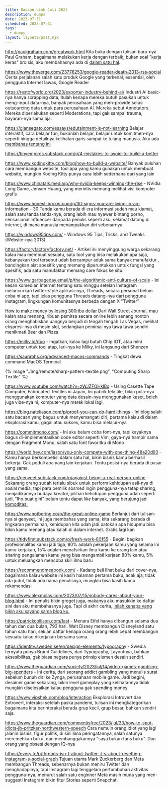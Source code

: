 ```yaml
---
title: Bacaan Link Juli 2023
description: dumps
date: 2023-07-31
scheduled: 2023-07-31
tags:
  - dumps
layout: layouts/post.njk
---
```


http://paulgraham.com/greatwork.html Kita buka dengan tulisan baru-nya Paul Graham, bagaimana melakukan kerja dengan terbaik, bukan soal "kerja keras" bro sis, aku membahasnya ada di [dalam satu hal](https://literasi.blog/posts/mading/pekerjaan-baik-ala-paul-graham/).

https://www.theverge.com/23778253/google-reader-death-2013-rss-social Cerita perjalanan salah satu produk Google yang terkenal, essential, oleh pengguna Internet lawas, Google Reader

https://restofworld.org/2023/exporter-industry-behind-ai/ Industri AI basic-nya hanya scrapping data, itulah kenapa mereka butuh pasukan untuk meng-input data-nya, banyak perusahaan yang men-provide solusi outsourcing data untuk para perusahaan AI. Mereka sebut Annotators. Mereka diperlakukan seperti Moderations, tapi gak sampai trauma, bayaran-nya sama aja.

https://giansegato.com/essays/edutainment-is-not-learning Belajar interaktif, cara belajar fun, bukanlah belajar, belajar untuk komitmen-nya seperti hingga detailnya kelihatan garis sampai ke tulang manusia. Aku ada [membahas tentang ini](https://literasi.blog/posts/mading/edutainment-bukan-belajar/)

https://tinyempires.substack.com/p/4-mistakes-to-avoid-to-build-a-better

https://www.kodingkitty.com/blog/how-to-build-a-website/ Banyak puluhan cara membangun website, tool apa yang kamu gunakan untuk membuat website, mungkin Koding Kitty punya cara lebih sederhana dari yang lain

https://www.chinatalk.media/p/why-nvidia-keeps-winning-the-rise - NVidia Long Game, Jensen Huang, yang merintis memang melihat visi komputer grafis

https://www.honest-broker.com/p/30-signs-you-are-living-in-an-information - 30 Tanda kamu berada di era informasi sudah mau kiamat, salah satu tanda tanda-nya, orang lebih mau nyawer bintang porno, sensasional influencer daripada penulis seperti aku, selamat datang di internet, di mana manusia menampakkan diri sebenarnya.

https://windows95tips.com/ - Windows 95 Tips, Tricks, and Tweaks (Website-nya 2013)

https://factoryfactoryfactory.net/ - Artikel ini menyinggung warga sekarang kalau mau membuat sesuatu, satu tool yang bisa melakukan apa saja, kebanyakan tool tersebut udah bercampur aduk sama banyak manufaktur , bandingkan alat spesifik yang memang diperuntukkan untuk fungsi yang spesifik, ada satu manufaktur memang care fokus ke situ.

https://www.garbageday.email/p/the-algorithmic-anti-culture-of-scale - Ini kesan komedian Internet tentang satu minggu setelah Instagram meluncurkan twitter-style aplikasi-nya, Threads, secara personal belum coba ni app, tapi jelas pengguna Threads datang-nya dari pengguna Instagram, lingkungan komunitasnya berbeda dengan X "Twitter"

[How to make money by losing 300ribu dollar](https://archive.is/SDmDp) Dari Wall Street Journal, mau kalah atau menang, ribuan pemirsa secara online lebih senang nonton orang menghabiskan uangnya berjudi di tengah tengah Las Vegas, melihat ekspresi-nya di mesin slot, sedangkan pemirsa-nya tawa tawa sendiri menikmati Beer dan Pizza.

https://milkv.io/duo - Ingatkan, kalau lagi butuh Chip IOT, atau mini computer untuk tool atap, lari-nya ke Milky, ini langsung dari Shenzen

https://saurabhs.org/advanced-macos-commands - Tingkat dewa command MacOS Terminal

{% image "./img/remote/sharp-pattern-textile.png", "Computing Sharp Textile" %}

https://www.youtube.com/watch?v=zWJZFQHklBg - Using Casette Tape Computer, Fabricated Textiles in Japan, Ini pabrik tekstile, bikin pola-nya menggunakan komputer yang data desain-nya menggunakan kaset, boleh juga vibe-nya ni, komputer-nya merek lokal lagi.

https://blog.nateliason.com/p/proof-you-can-do-hard-things - Ini blog salah satu bacaan yang bagus untuk menyemangati diri, pertama kalau di dalam eksplorasi kamu, gagal atau sukses, kamu bisa melalui-nya

https://commitmono.com/ - Ini aku belum coba font-nya, tapi kayaknya bagus di-implementasikan code editor seperti Vim, gaya-nya hampir sama dengan Fragment Mono, salah satu font favoritku di Mono

https://world.hey.com/jason/you-only-compete-with-one-thing-48a20d93 - Kamu hanya berkompetisi dalam satu hal, bikin bisnis kamu berhasil bekerja. Gak peduli apa yang lain kerjakan. Tentu posisi-nya berada di pasar yang sama.

https://genyeet.substack.com/p/against-being-a-real-person-online - Sekarang orang sudah terlalu sibuk untuk perform kehidupan asli-nya di sosial media, tapi para pemilik sosmed ingin pengguna-nya tetap sharing, menjadikannya budaya kreator, pilihan kehidupan pengguna udah seperti judi, "lho buat gini" belum tentu dapat *like* banyak, yang berujung jadi [komoditas.](https://literasi.blog/posts/mading/ketika-kreator-jadi-komoditas/)

https://www.notboring.co/p/the-great-online-game Berlanjut dari tulisan-nya si genyeet, ini juga membahas yang sama, kita sekarang berada di lingkaran permainan, kehidupan kita udah jadi patokan apa hidupmu bisa bikin kamu menang atau kalah di dalam internet. Gratis lagi kan

https://tidyfirst.substack.com/p/fresh-work-80155 - Begini bagikan profesionalitas kamu jadi tiga, 80% adalah pekerjaan kamu yang selama ini kamu kerjakan, 15% adalah menafsirkan ilmu kamu ke orang lain atau sharing pengalaman kamu yang bisa mengambil kerjaan 80% kamu, 5% untuk meluangkan mencoba skill ilmu baru

https://recommendmeabook.com/ - Kadang beli lihat buku dari cover-nya, bagaimana kalau website ini kasih halaman pertama buku, acak aja, tidak ada judul, tidak ada nama penulisnya, mungkin bisa kasih kamu rekomendasi

https://www.alexmolas.com/2023/07/15/nobody-cares-about-your-blog.html - Ini penulis bikin greget juga, makanya aku masukkin ke daftar sini dan aku membahasnya juga. Tapi di akhir cerita, [inilah kenapa yang bikin aku sayang sama blog ku.](https://literasi.blog/posts/mading/yang-bikin-sayang-sama-blog-ku/)

https://patrickcollison.com/fast - Menara Eifel hanya dibangun selama dua tahun dan dua bulan, 793 hari.  Walt Disney membangun Disneyland satu tahun satu hari, sekian daftar kenapa orang orang lebih cepat membangun sesuatu kalau dikerjakan bersama sama.

https://identity.sweden.se/en/design-elements/typography - Swedia ternyata punya Brand Guidelines, dari Typography, Layoutnya, bahkan aksesibilitas, gak biasa negara punya prinsip elemen desain sendiri.

https://www.theguardian.com/society/2023/jul/14/video-games-gambling-big-spenders - Ini cerita, dari seorang addict gambling yang menulis surat sebelum bunuh diri ke Zynga, perusahaan mobile game. Jadi begini, desainer game sekarang, bikin level gameplay yang kelihatannya tidak mungkin diselesaikan kalau pengguna gak spending money.

https://www.vipshek.com/blog/interaction Eksplorasi Introvert dan Extrovert, interaksi setelah paska pandemi, tulisan ini mengkategorikan bagaimana kita berinteraksi berada grup kecil, grup besar,  bahkan sendiri saja.

https://www.theguardian.com/commentisfree/2023/jul/23/how-to-spot-idiots-jb-pritzker-northwestern-speech Cara nemuin orang idiot yang lagi jalanin bisnis, figur politik, di sini lima peringatannya, salah satunya meremehkan buku, dan membanggakannya "saya bukan fans buku".  Dan orang yang obsesi dengan IQ-nya

https://every.to/p/threads-isn-t-about-twitter-it-s-about-resetting-instagram-s-social-graph Tujuan utama Mark Zuckerberg dan Meta membangun Threads, sebenarnya bukan meniru Twitter dan menghadapinya, tapi Instagram lagi tenggelam pertumbuhan aktivitas pengguna-nya, menurut salah satu enginner Meta masih muda yang men-suggesti Instagram bikin fitur Stories seperti Snapchat.
